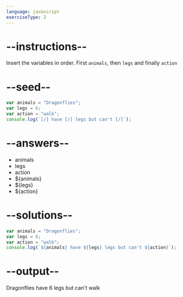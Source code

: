 ```yaml
---
language: javascript
exerciseType: 2
---
```


# --instructions--

Insert the variables in order.
First `animals`, then `legs` and finally `action`

# --seed--

```javascript
var animals = "Dragonflies";
var legs = 6;
var action = "walk";
console.log(`[/] have [/] legs but can't [/]`);
```

# --answers--

- animals
- legs
- action
- ${animals}
- ${legs}
- ${action}

# --solutions--

```javascript
var animals = "Dragonflies";
var legs = 6;
var action = "walk";
console.log(`${animals} have ${legs} legs but can't ${action}`);
```

# --output--

Dragonflies have 6 legs but can't walk

